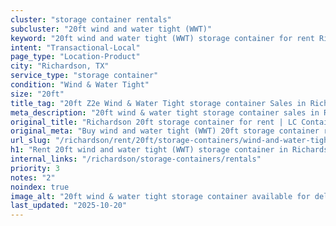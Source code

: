 ```yaml
---
cluster: "storage container rentals"
subcluster: "20ft wind and water tight (WWT)"
keyword: "20ft wind and water tight (WWT) storage container for rent Richardson, TX"
intent: "Transactional-Local"
page_type: "Location-Product"
city: "Richardson, TX"
service_type: "storage container"
condition: "Wind & Water Tight"
size: "20ft"
title_tag: "20ft Z2e Wind & Water Tight storage container Sales in Richardson | LC Container"
meta_description: "20ft wind & water tight storage container sales in Richardson. Fast delivery, competitive pricing. Serving storage containers area. Quote ID: BED. Call (214) 524-4168 for your free quote today."
original_title: "Richardson 20ft storage container for rent | LC Container"
original_meta: "Buy wind and water tight (WWT) 20ft storage container rent with local delivery in Richardson, TX. LC Container — local Since 2003. Request a fast quote today."
url_slug: "/richardson/rent/20ft/storage-containers/wind-and-water-tight-wwt"
h1: "Rent 20ft wind and water tight (WWT) storage container in Richardson"
internal_links: "/richardson/storage-containers/rentals"
priority: 3
notes: "2"
noindex: true
image_alt: "20ft wind & water tight storage container available for delivery in Richardson"
last_updated: "2025-10-20"
---
```


<!-- TODO: Add unique city/inventory copy, images, and internal links here. -->
